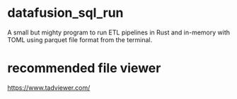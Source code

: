 # datafusion_sql_run
A small but mighty program to run ETL pipelines in Rust and in-memory with TOML using parquet file format from the terminal.

# recommended file viewer
https://www.tadviewer.com/
